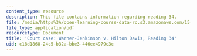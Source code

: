 ```yaml
---
content_type: resource
description: This file contains information regarding reading 34.
file: /media/https%3A/open-learning-course-data-rc.s3.amazonaws.com/15-628j-patents-copyrights-and-the-law-of-intellectual-property-spring-2013/c18d186824c5b32abbe3446ee4979c3c_MIT15_628JS13_read34.pdf
file_type: application/pdf
resourcetype: Document
title: 'Court case: Warner-Jenkinson v. Hilton Davis, Reading 34'
uid: c18d1868-24c5-b32a-bbe3-446ee4979c3c
---
```

